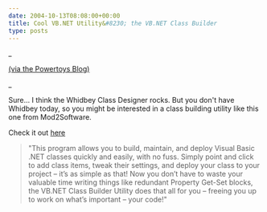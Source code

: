 ```yaml
---
date: 2004-10-13T08:08:00+00:00
title: Cool VB.NET Utility&#8230; the VB.NET Class Builder
type: posts
---
```

_

[(via the Powertoys Blog)](http://weblogs.asp.net/powertoys/archive/2004/10/12/241333.aspx)

_

Sure... I think the Whidbey Class Designer rocks. But you don't have Whidbey today, so you might be interested in a class building utility like this one from Mod2Software.

Check it out [here](http://www.mod2software.com/ProductPages/cbu.htm)

> "This program allows you to build, maintain, and deploy Visual Basic .NET classes quickly and easily, with no fuss. Simply point and click to add class items, tweak their settings, and deploy your class to your project – it&rsquo;s as simple as that! Now you don&rsquo;t have to waste your valuable time writing things like redundant Property Get-Set blocks, the VB.NET Class Builder Utility does that all for you – freeing you up to work on what&rsquo;s important – your code!"
